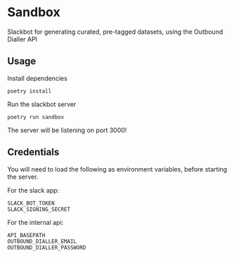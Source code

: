 # Sandbox

Slackbot for generating curated, pre-tagged datasets, using the Outbound Dialler API

## Usage

Install dependencies
```commandline
poetry install
```

Run the slackbot server
```commandline
poetry run sandbox
```

The server will be listening on port 3000!

## Credentials

You will need to load the following as environment variables, before starting the server.

For the slack app:
```commandline
SLACK_BOT_TOKEN
SLACK_SIGNING_SECRET
```

For the internal api:
```commandline
API_BASEPATH
OUTBOUND_DIALLER_EMAIL
OUTBOUND_DIALLER_PASSWORD
```